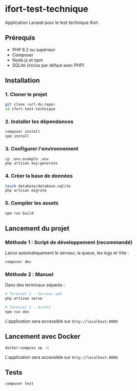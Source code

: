 # ifort-test-technique

Application Laravel pour le test technique ifort.

## Prérequis

- PHP 8.2 ou supérieur
- Composer
- Node.js et npm
- SQLite (inclus par défaut avec PHP)

## Installation

### 1. Cloner le projet

```bash
git clone <url-du-repo>
cd ifort-test-technique
```

### 2. Installer les dépendances

```bash
composer install
npm install
```

### 3. Configurer l'environnement

```bash
cp .env.example .env
php artisan key:generate
```

### 4. Créer la base de données

```bash
touch database/database.sqlite
php artisan migrate
```

### 5. Compiler les assets

```bash
npm run build
```

## Lancement du projet

### Méthode 1 : Script de développement (recommandé)

Lance automatiquement le serveur, la queue, les logs et Vite :

```bash
composer dev
```

### Méthode 2 : Manuel

Dans des terminaux séparés :

```bash
# Terminal 1 - Serveur web
php artisan serve

# Terminal 2 - Assets
npm run dev
```

L'application sera accessible sur `http://localhost:8000`

## Lancement avec Docker

```bash
docker-compose up -d
```

L'application sera accessible sur `http://localhost:8000`

## Tests

```bash
composer test
```
